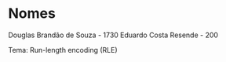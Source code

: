 # Nomes
Douglas Brandão de Souza - 1730
Eduardo Costa Resende - 200

Tema:
Run-length encoding (RLE)
